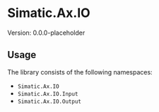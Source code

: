 # Simatic.Ax.IO

Version: 0.0.0-placeholder


## Usage

The library consists of the following namespaces:

- `Simatic.Ax.IO`
- `Simatic.Ax.IO.Input`
- `Simatic.Ax.IO.Output`
